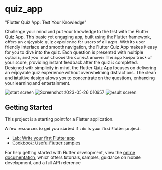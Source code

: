 # quiz_app

"Flutter Quiz App: Test Your Knowledge"

Challenge your mind and put your knowledge to the test with the Flutter Quiz App. This basic yet engaging app, built using the Flutter framework, offers an enjoyable quiz experience for users of all ages.
With its user-friendly interface and smooth navigation, the Flutter Quiz App makes it easy for you to dive into the quiz. Each question is presented with multiple options, and you must choose the correct answer The app keeps track of your score, providing instant feedback after the quiz is completed.
Designed with simplicity in mind, the Flutter Quiz App focuses on delivering an enjoyable quiz experience without overwhelming distractions. The clean and intuitive design allows you to concentrate on the questions, enhancing your learning and entertainment.


![start screen](https://github.com/Harsh1350/Quiz-App/assets/112113453/362ce26a-6434-43b6-8fd6-6454bf5bfed3)
![Screenshot 2023-05-26 010657](https://github.com/Harsh1350/Quiz-App/assets/112113453/0a7b6038-9a70-4c5a-9b2e-9b6c02b74a96)
![result screen](https://github.com/Harsh1350/Quiz-App/assets/112113453/28b86d0b-d60f-47ed-af93-4107d125a14e)


## Getting Started

This project is a starting point for a Flutter application.

A few resources to get you started if this is your first Flutter project:

- [Lab: Write your first Flutter app](https://docs.flutter.dev/get-started/codelab)
- [Cookbook: Useful Flutter samples](https://docs.flutter.dev/cookbook)

For help getting started with Flutter development, view the
[online documentation](https://docs.flutter.dev/), which offers tutorials,
samples, guidance on mobile development, and a full API reference.
